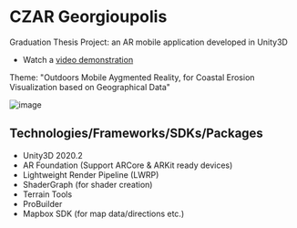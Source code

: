 # CZAR Georgioupolis
Graduation Thesis Project: an AR mobile application developed in Unity3D
- Watch a [video demonstration](https://youtu.be/mebX0PmNSKM)

Theme: "Outdoors Mobile Aygmented Reality, for Coastal Erosion Visualization based on Geographical Data"

![image](https://i.imgur.com/jeTNp9O.png)

## Technologies/Frameworks/SDKs/Packages
- Unity3D 2020.2
- AR Foundation (Support ARCore & ARKit ready devices)
- Lightweight Render Pipeline (LWRP)
- ShaderGraph (for shader creation)
- Terrain Tools
- ProBuilder
- Mapbox SDK (for map data/directions etc.)
